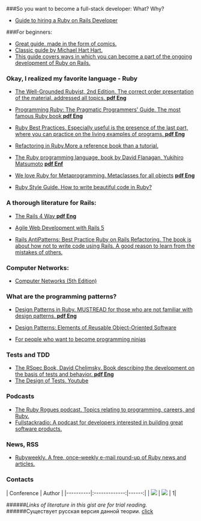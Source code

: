 ###So you want to become a full-stack developer: What? Why?
* <a href="https://gun.io/blog/hackers-guide-to-hiring-a-ruby-on-rails-developer/">Guide to hiring a Ruby on Rails Developer</a>


###For beginners:
* <a href="http://poignant.guide/">Great guide, made in the form of comics.</a>
* <a href="https://www.railstutorial.org/">Classic guide by Michael Hart Hart.</a>
* <a href="http://guides.rubyonrails.org/">This guide covers ways in which you can become a part of the ongoing development of Ruby on Rails.</a>


### Okay, I realized my favorite language - Ruby
* <a href="http://www.amazon.com/Well-Grounded-Rubyist-David-Black/dp/1617291692/ref=sr_1_9?s=books&ie=UTF8&qid=1412257416&sr=1-9&keywords=ruby">The Well-Grounded Rubyist, 2nd Edition. The correct order presentation of the material, addressed all topics. </a>
<a href="https://new.vk.com/doc62297506_437578999?hash=cad1768c118c34d535&dl=4631f48cf8d6a106b3"> **pdf Eng** </a>

* <a href="https://www.amazon.com/Programming-Ruby-Pragmatic-Programmers-Second/dp/0974514055?ie=UTF8&ref_=asap_bc"> Programming Ruby: The Pragmatic Programmers' Guide. The most famous Ruby book </a>
<a href="https://vk.com/doc62297506_437707733?hash=92921d59c8ccffb9d3&dl=63943eb7929d700271"> **pdf Eng** </a>

* <a href="http://shop.oreilly.com/product/9780596523015.do
"> Ruby Best Practices. Especially useful is the presence of the last part, where you can practice on the living examples of programs. </a>
<a href="https://vk.com/doc62297506_437707752?hash=a8ee91e5d0f2f029dd&dl=4abcf0c18b0927d60b
"> **pdf Eng** </a>

* <a href="https://www.amazon.com/Refactoring-Ruby-William-C-Wake/dp/0321545044"> Refactoring in Ruby.More a reference book than a tutorial. </a>

* <a href="http://shop.oreilly.com/product/9780596516178.do">The Ruby programming language, book by David Flanagan, Yukihiro Matsumoto</a>  <a href="http://haris-krajina.rhcloud.com/wp-content/uploads/2013/01/baba.pdf">**pdf Enf**</a>

* <a href="https://pragprog.com/book/ppmetr2/metaprogramming-ruby-2">We love Ruby for Metaprogramming. Metaclasses for all objects</a>
<a href="https://new.vk.com/doc62297506_437578989?hash=8877db4b2169e65f54&dl=9e9b695fb17ebaa662"> **pdf Eng** </a>

* <a href="https://github.com/arbox/ruby-style-guide/blob/master/README-ruRU.md">Ruby Style Guide. How to write beautiful code in Ruby? </a>

### A thorough literature for Rails:
* <a href="http://www.amazon.com/Rails-Way-Addison-Wesley-Professional-Ruby/dp/0321944275">The Rails 4 Way </a>
<a href="https://new.vk.com/doc62297506_437579021?hash=a1504c8e02e0c80fb9&dl=4aac5232be13375d5f">**pdf Eng**</a>

* <a href="https://pragprog.com/book/rails5/agile-web-development-with-rails-5">Agile Web Development with Rails 5</a>

* <a href="https://www.amazon.com/Rails-AntiPatterns-Refactoring-Addison-Wesley-Professional/dp/0321604814
">Rails AntiPatterns: Best Practice Ruby on Rails Refactoring. The book is about how not to write code using Rails. A good reason to learn from the mistakes of others. </a>




### Computer Networks:
* <a href="https://www.amazon.com/Computer-Networks-5th-Andrew-Tanenbaum/dp/0132126958/ref=sr_1_1?s=books&ie=UTF8&qid=1467565598&sr=1-1&keywords=computer+networking+tanenbaum">Computer Networks (5th Edition)  </a>

### What are the programming patterns?
* <a href="http://www.amazon.com/Design-Patterns-Object-Oriented-Professional-Computing/dp/0201634988">Design Patterns in Ruby. MUSTREAD for those who are not familiar with design patterns. </a>
<a href="https://vk.com/doc62297506_437707764?hash=a5d6259ce471f08f84&dl=8adb4f3cc43a712f45"> **pdf Eng**  </a>

* <a href="http://www.amazon.com/Design-Patterns-Object-Oriented-Professional-Computing/dp/0201634988">Design Patterns: Elements of Reusable Object-Oriented Software  </a>

*  <a href="https://sourcemaking.com/design_patterns">For people who want to become programming ninjas </a>

### Tests and TDD

* <a href="https://pragprog.com/book/achbd/the-rspec-book">The RSpec Book, David Chelimsky. Book describing the development on the basis of tests and behavior. </a>
<a href="https://vk.com/doc62297506_437707879?hash=7f8001ebdf6476ada3&dl=bedd89ff5bd9d53fbf"> **pdf Eng** </a>
* <a href="https://www.youtube.com/watch?v=qT5iriwidRg&list=PLjDTYCGblGbGwTuAFOH2SyZ6wP488Rh0l&index=4">The Design of Tests. Youtube </a>


### Podcasts
* <a href="https://devchat.tv/ruby-rogues"> The Ruby Rogues podcast. Topics relating to programming, careers, and Ruby. </a>
* <a href="http://www.fullstackradio.com/"> Fullstackradio: A podcast for developers interested in building great software products. </a>

### News, RSS
* <a href="http://rubyweekly.com/issues"> Rubyweekly. A free, once–weekly e-mail round-up of Ruby news and articles. </a>

### Contacts

| Conference |      Author     |
|----------|:-------------:|------:|
| [<img src="http://i-cdn.phonearena.com/images/article/52251-thumb/Telegram-secure-instant-messaging-app-review-encrypted-speed.jpg">](https://telegram.me/rubylang) | [<img src="https://pp.vk.me/c630931/v630931506/2ab56/L-7WQ-DfJrU.jpg">](https://telegram.me/Eugene_Shved) | 1|


######*Links of literature in this gist are for trial reading.*
######Существует русская версия данной теории. <a href="https://github.com/Evshved/Ruby-Rails-theory/blob/master/RusVersion.md"> click </a>
